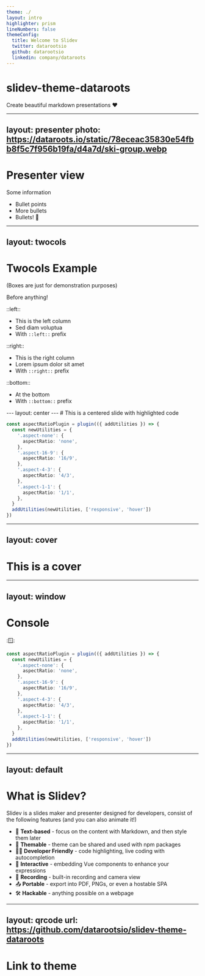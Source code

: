 ```yaml
---
theme: ./
layout: intro
highlighter: prism
lineNumbers: false
themeConfig:
  title: Welcome to Slidev
  twitter: datarootsio
  github: datarootsio
  linkedin: company/dataroots
---
```

# slidev-theme-dataroots

<carbon-arrow-right/> Create beautiful markdown presentations ❤️

---
layout: presenter
photo: https://dataroots.io/static/78eceac35830e54fbb8f5c7f956b19fa/d4a7d/ski-group.webp
---
# Presenter view

Some information

- Bullet points
- More bullets
- Bullets! <span animate-spin inline-block>🔫</span>

---
layout: twocols
---
# Twocols Example

(Boxes are just for demonstration purposes)

<div w-full border-2>
Before anything!
</div>

::left::

<div w-full border-2>

- This is the left column
- Sed diam voluptua
- With `::left::` prefix

</div>

::right::

<div w-full border-2>

- This is the right column
- Lorem ipsum dolor sit amet
- With `::right::` prefix

</div>

::bottom::

<div w-full border-2>

- At the bottom
- With `::bottom::` prefix

</div>
---
layout: center
---
# This is a centered slide with highlighted code

```ts {|1|2|3-5|6,9}
const aspectRatioPlugin = plugin(({ addUtilities }) => {
  const newUtilities = {
    '.aspect-none': {
      aspectRatio: 'none',
    },
    '.aspect-16-9': {
      aspectRatio: '16/9',
    },
    '.aspect-4-3': {
      aspectRatio: '4/3',
    },
    '.aspect-1-1': {
      aspectRatio: '1/1',
    },
  }
  addUtilities(newUtilities, ['responsive', 'hover'])
})
```

---
layout: cover
---
# This is a cover

---
layout: window
---
# Console

::window::

```ts
const aspectRatioPlugin = plugin(({ addUtilities }) => {
  const newUtilities = {
    '.aspect-none': {
      aspectRatio: 'none',
    },
    '.aspect-16-9': {
      aspectRatio: '16/9',
    },
    '.aspect-4-3': {
      aspectRatio: '4/3',
    },
    '.aspect-1-1': {
      aspectRatio: '1/1',
    },
  }
  addUtilities(newUtilities, ['responsive', 'hover'])
})
```

---
layout: default
---
# What is Slidev?

Slidev is a slides maker and presenter designed for developers, consist of the following features (and you can also animate it!)

<v-clicks>

- 📝 **Text-based** - focus on the content with Markdown, and then style them later
- 🎨 **Themable** - theme can be shared and used with npm packages
- 🧑‍💻 **Developer Friendly** - code highlighting, live coding with autocompletion
- 🤹 **Interactive** - embedding Vue components to enhance your expressions
- 🎥 **Recording** - built-in recording and camera view
- 📤 **Portable** - export into PDF, PNGs, or even a hostable SPA
- 🛠 **Hackable** - anything possible on a webpage
  
</v-clicks>

---
layout: qrcode
url: https://github.com/datarootsio/slidev-theme-dataroots
---
# Link to theme
